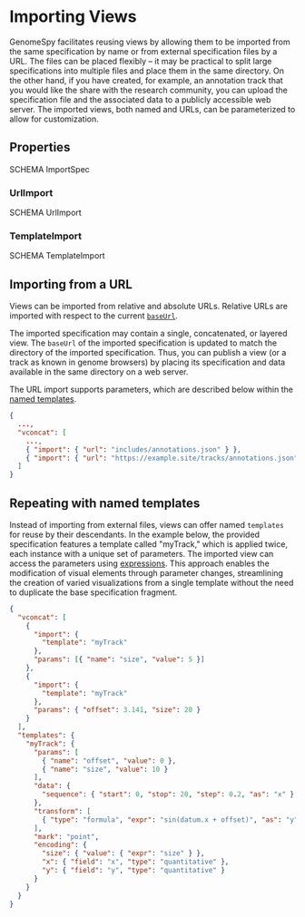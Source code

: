 # Importing Views

GenomeSpy facilitates reusing views by allowing them to be imported from the
same specification by name or from external specification files by a URL. The
files can be placed flexibly – it may be practical to split large specifications
into multiple files and place them in the same directory. On the other hand, if
you have created, for example, an annotation track that you would like the share
with the research community, you can upload the specification file and the
associated data to a publicly accessible web server. The imported views, both
named and URLs, can be parameterized to allow for customization.

## Properties

SCHEMA ImportSpec

### UrlImport

SCHEMA UrlImport

### TemplateImport

SCHEMA TemplateImport

## Importing from a URL

Views can be imported from relative and absolute URLs. Relative URLs are
imported with respect to the current [`baseUrl`](./index.md#properties).

The imported specification may contain a single, concatenated, or layered view.
The `baseUrl` of the imported specification is updated to match the directory of
the imported specification. Thus, you can publish a view (or a track as known in
genome browsers) by placing its specification and data available in the same
directory on a web server.

The URL import supports parameters, which are described below within the
[named templates](#repeating-with-named-templates).

```json title="Example"
{
  ...,
  "vconcat": [
    ...,
    { "import": { "url": "includes/annotations.json" } },
    { "import": { "url": "https://example.site/tracks/annotations.json" } }
  ]
}
```

## Repeating with named templates

Instead of importing from external files, views can offer named `templates` for
reuse by their descendants. In the example below, the provided specification
features a template called "myTrack," which is applied twice, each instance with
a unique set of parameters. The imported view can access the parameters using
[expressions](./expressions.md). This approach enables the modification of
visual elements through parameter changes, streamlining the creation of varied
visualizations from a single template without the need to duplicate the base
specification fragment.

<div><genome-spy-doc-embed height="250">

```json
{
  "vconcat": [
    {
      "import": {
        "template": "myTrack"
      },
      "params": [{ "name": "size", "value": 5 }]
    },
    {
      "import": {
        "template": "myTrack"
      },
      "params": { "offset": 3.141, "size": 20 }
    }
  ],
  "templates": {
    "myTrack": {
      "params": [
        { "name": "offset", "value": 0 },
        { "name": "size", "value": 10 }
      ],
      "data": {
        "sequence": { "start": 0, "stop": 20, "step": 0.2, "as": "x" }
      },
      "transform": [
        { "type": "formula", "expr": "sin(datum.x + offset)", "as": "y" }
      ],
      "mark": "point",
      "encoding": {
        "size": { "value": { "expr": "size" } },
        "x": { "field": "x", "type": "quantitative" },
        "y": { "field": "y", "type": "quantitative" }
      }
    }
  }
}
```

</genome-spy-doc-embed></div>
